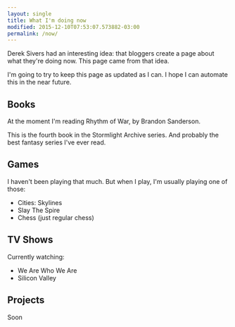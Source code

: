 ```yaml
---
layout: single
title: What I'm doing now
modified: 2015-12-10T07:53:07.573882-03:00
permalink: /now/
---
```


Derek Sivers had an interesting idea: that bloggers create a page about
what they're doing now. This page came from that idea.

I'm going to try to keep this page as updated as I can. I hope I can automate
this in the near future.

## Books ##

At the moment I'm reading Rhythm of War, by Brandon Sanderson.

This is the fourth book in the Stormlight Archive series. And probably the best fantasy series I've ever read.

## Games ##

I haven't been playing that much. But when I play, I'm usually playing one of those:

- Cities: Skylines
- Slay The Spire
- Chess (just regular chess)

## TV Shows ##

Currently watching:

- We Are Who We Are
- Silicon Valley


## Projects ##

Soon

[book]:http://www.amazon.com/gp/product/B0076DDBJ6/ref=dp-kindle-redirect?ie=UTF8&btkr=1
